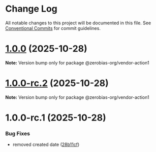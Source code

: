 # Change Log

All notable changes to this project will be documented in this file.
See [Conventional Commits](https://conventionalcommits.org) for commit guidelines.

# [1.0.0](https://github.com/zerobias-org/vendor/compare/@zerobias-org/vendor-action1@1.0.0-rc.2...@zerobias-org/vendor-action1@1.0.0) (2025-10-28)

**Note:** Version bump only for package @zerobias-org/vendor-action1





# [1.0.0-rc.2](https://github.com/zerobias-org/vendor/compare/@zerobias-org/vendor-action1@1.0.0-rc.1...@zerobias-org/vendor-action1@1.0.0-rc.2) (2025-10-28)

**Note:** Version bump only for package @zerobias-org/vendor-action1





# 1.0.0-rc.1 (2025-10-28)


### Bug Fixes

* removed created date ([28b11cf](https://github.com/zerobias-org/vendor/commit/28b11cf2563e9cdadd4b1dc83edd60d2fcd01df0))
